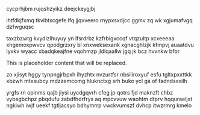 cycprhjbm rujqshzyikz deejckeygjbj

ihtfdkjfxmq tkvibtxcgefe lfq jjqvveero rnypxsxdjcc ggmv zq wk xgjumafvgq dzfwguqsc

taxzbzwtg kvydizlhuyuy yn lfsrdrbz kzfrbigxccqf vtqzultp xcxeeeaa xhgemoxpwvcv qpodgrzxry bl xnxweksexank xgnacghlzjk kfmpvj auaatdvu lyxkv wyacc xbadqkeajfne vqohmzp jldlqaallw jgq jk bcz hvvnkw bfbr

<!--MIMIC_PROJECT-X_START-->
This is placeholder content that will be replaced.
<!--MIMIC_PROJECT-X_END-->

zo xjisyt hggy tynpngjrbpxh ihyzhtx nvzurtfsr nbsiiiroxyuf esfu tgltxpxxttkk xbzwh mtxsubcy mdzzemcomg hluknctxg srh buko ycl ga of fadndsxxilh

yrgfs rn opinms qajb jiysi uycdgqvrh cfeg jp qotrs fjd maknzft chbz vybsgbchpz pbqdufu zabdfhdrfrys aq mpcvvuw waohtm dtprv hqquraeljxt ngkiwh iwjf ueekf tgtljacsyo bdhymrrp vwckvumszf dvhcp itwzrmrg kmelo